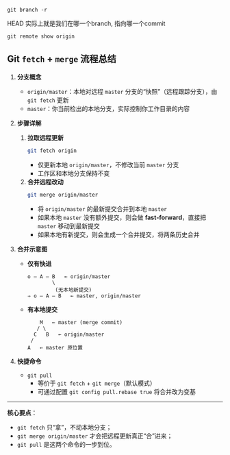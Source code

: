 `git branch -r`

HEAD 实际上就是我们在哪一个branch, 指向哪一个commit


```
git remote show origin
```


## Git `fetch` + `merge` 流程总结

1. **分支概念**
   - `origin/master`：本地对远程 `master` 分支的“快照”（远程跟踪分支），由 `git fetch` 更新  
   - `master`：你当前检出的本地分支，实际控制你工作目录的内容  

2. **步骤详解**
   1. **拉取远程更新**  
      ```bash
      git fetch origin
      ```
      - 仅更新本地 `origin/master`，不修改当前 `master` 分支  
      - 工作区和本地分支保持不变  
   2. **合并远程改动**  
      ```bash
      git merge origin/master
      ```
      - 将 `origin/master` 的最新提交合并到本地 `master`  
      - 如果本地 `master` 没有额外提交，则会做 **fast‑forward**，直接把 `master` 移动到最新提交  
      - 如果本地有新提交，则会生成一个合并提交，将两条历史合并  

3. **合并示意图**  
   - **仅有快进**  
     ```
     o — A — B   ← origin/master
             \
              (无本地新提交)
     ⇒ o — A — B   ← master, origin/master
     ```
   - **有本地提交**  
     ```
         M   ← master (merge commit)
        / \
       C   B   ← origin/master
      /
     A   ← master 原位置
     ```

4. **快捷命令**
   - `git pull`  
     - 等价于 `git fetch` + `git merge`（默认模式）  
     - 可通过配置 `git config pull.rebase true` 将合并改为变基  

---

**核心要点**：  
- `git fetch` 只“拿”，不动本地分支；  
- `git merge origin/master` 才会把远程更新真正“合”进来；  
- `git pull` 是这两个命令的一步到位。 